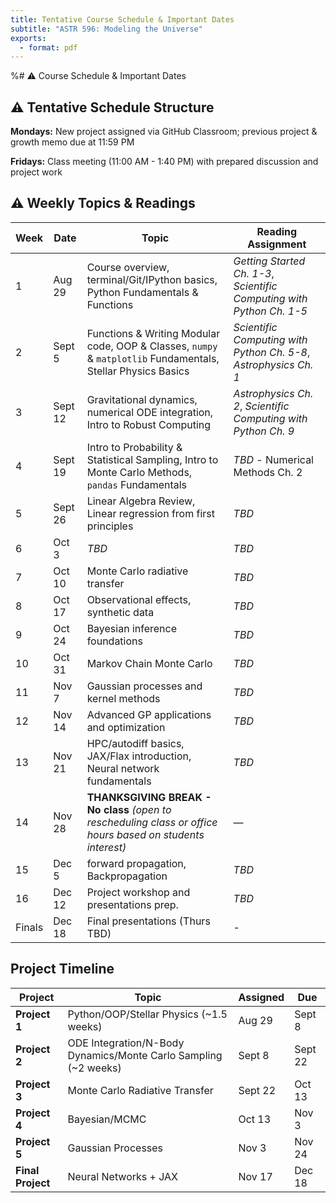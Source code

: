 ```yaml
---
title: Tentative Course Schedule & Important Dates
subtitle: "ASTR 596: Modeling the Universe"
exports:
  - format: pdf
---
```


%# ⚠️ Course Schedule & Important Dates

## ⚠️ Tentative Schedule Structure

**Mondays:** New project assigned via GitHub Classroom; previous project & growth memo due at 11:59 PM

**Fridays:** Class meeting (11:00 AM - 1:40 PM) with prepared discussion and project work

## ⚠️ Weekly Topics & Readings

| Week | Date | Topic | Reading Assignment |
|------|------|-------|-------------------|
| 1 | Aug 29 | Course overview, terminal/Git/IPython basics, Python Fundamentals & Functions | *Getting Started Ch. 1-3*, *Scientific Computing with Python Ch. 1-5* |
| 2 | Sept 5 | Functions & Writing Modular code, OOP & Classes, `numpy` & `matplotlib` Fundamentals, Stellar Physics Basics | *Scientific Computing with Python Ch. 5-8*, *Astrophysics Ch. 1* |
| 3 | Sept 12 | Gravitational dynamics, numerical ODE integration, Intro to Robust Computing | *Astrophysics Ch. 2*, *Scientific Computing with Python Ch. 9* |
| 4 | Sept 19 | Intro to Probability & Statistical Sampling, Intro to Monte Carlo Methods, `pandas` Fundamentals | *TBD* - Numerical Methods Ch. 2 |
| 5 | Sept 26 | Linear Algebra Review, Linear regression from first principles | *TBD* |
| 6 | Oct 3 | *TBD* | *TBD* |
| 7 | Oct 10 | Monte Carlo radiative transfer | *TBD* |
| 8 | Oct 17 | Observational effects, synthetic data | *TBD* |
| 9 | Oct 24 | Bayesian inference foundations | *TBD* |
| 10 | Oct 31 | Markov Chain Monte Carlo | *TBD* |
| 11 | Nov 7 | Gaussian processes and kernel methods | *TBD* |
| 12 | Nov 14 | Advanced GP applications and optimization | *TBD* |
| 13 | Nov 21 | HPC/autodiff basics, JAX/Flax introduction, Neural network fundamentals | *TBD* |
| 14 | Nov 28 | **THANKSGIVING BREAK - No class** *(open to rescheduling class or office hours based on students interest)* | — |
| 15 | Dec 5 | forward propagation, Backpropagation  | *TBD* |
| 16 | Dec 12 | Project workshop and presentations prep. |  *TBD* |
| Finals | Dec 18 | Final presentations (Thurs TBD) |  - |

## Project Timeline

| Project | Topic | Assigned | Due |
|---------|-------|----------|-----|
| **Project 1** | Python/OOP/Stellar Physics (~1.5 weeks) | Aug 29 | Sept 8 |
| **Project 2** | ODE Integration/N-Body Dynamics/Monte Carlo Sampling (~2 weeks) | Sept 8 | Sept 22 |
| **Project 3** | Monte Carlo Radiative Transfer | Sept 22 | Oct 13 |
| **Project 4** | Bayesian/MCMC | Oct 13 | Nov 3 |
| **Project 5** | Gaussian Processes | Nov 3 | Nov 24 |
| **Final Project** | Neural Networks + JAX | Nov 17 | Dec 18 |
